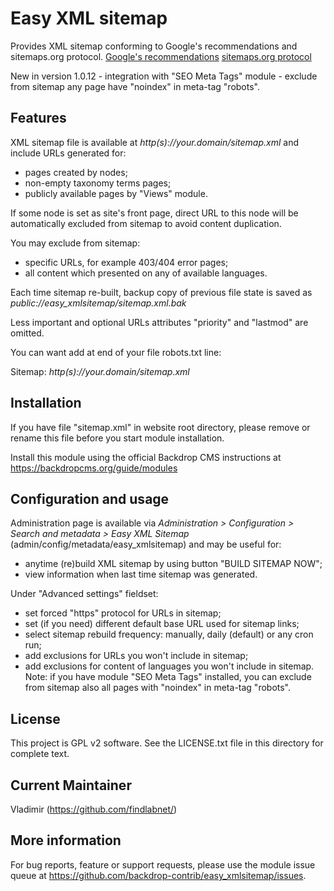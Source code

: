 Easy XML sitemap
================

Provides XML sitemap conforming to Google's recommendations and sitemaps.org protocol. 
[Google's recommendations](https://support.google.com/webmasters/answer/2620865) 
[sitemaps.org protocol](http://www.sitemaps.org/protocol.html)

New in version 1.0.12 - integration with "SEO Meta Tags" module - exclude from sitemap 
any page have "noindex" in meta-tag "robots". 

Features
--------
XML sitemap file is available at *http(s)://your.domain/sitemap.xml* and include URLs generated for: 

- pages created by nodes;
- non-empty taxonomy terms pages;
- publicly available pages by "Views" module.

If some node is set as site's front page, direct URL to this node will be 
automatically excluded from sitemap to avoid content duplication.

You may exclude from sitemap:

- specific URLs, for example 403/404 error pages; 
- all content which presented on any of available languages.

Each time sitemap re-built, backup copy of previous file state is saved as 
*public://easy_xmlsitemap/sitemap.xml.bak*

Less important and optional URLs attributes "priority" and "lastmod" are omitted.

You can want add at end of your file robots.txt line:

Sitemap: *http(s)://your.domain/sitemap.xml*

Installation
------------
If you have file "sitemap.xml" in website root directory, please remove 
or rename this file before you start module installation.

Install this module using the official Backdrop CMS instructions at 
https://backdropcms.org/guide/modules

Configuration and usage
-----------------------
Administration page is available via *Administration > Configuration > 
Search and metadata > Easy XML Sitemap* (admin/config/metadata/easy_xmlsitemap) 
and may be useful for:

- anytime (re)build XML sitemap by using button "BUILD SITEMAP NOW";
- view information when last time sitemap was generated.

Under "Advanced settings" fieldset:
- set forced "https" protocol for URLs in sitemap;
- set (if you need) different default base URL used for sitemap links;
- select sitemap rebuild frequency: manually, daily (default) or any cron run;
- add exclusions for URLs you won't include in sitemap;
- add exclusions for content of languages you won't include in sitemap.
Note: if you have module "SEO Meta Tags" installed, you can exclude from sitemap 
also all pages with "noindex" in meta-tag "robots".

License
-------
This project is GPL v2 software. See the LICENSE.txt file in this directory for
complete text.

Current Maintainer
------------------
Vladimir (https://github.com/findlabnet/)

More information
----------------
For bug reports, feature or support requests, please use the module 
issue queue at https://github.com/backdrop-contrib/easy_xmlsitemap/issues.
